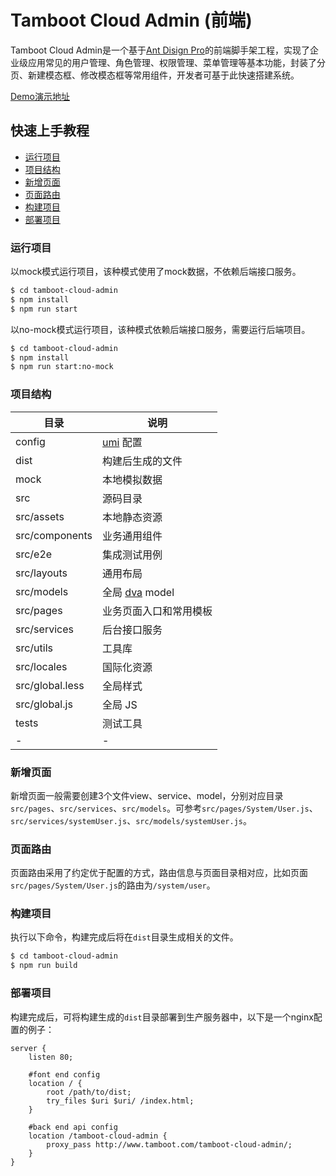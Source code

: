 # Tamboot Cloud Admin (前端)
Tamboot Cloud Admin是一个基于[Ant Disign Pro](https://pro.ant.design/index-cn)的前端脚手架工程，实现了企业级应用常见的用户管理、角色管理、权限管理、菜单管理等基本功能，封装了分页、新建模态框、修改模态框等常用组件，开发者可基于此快速搭建系统。

[Demo演示地址](http://www.tamboot.com)


## 快速上手教程

* [运行项目](#运行项目)
* [项目结构](#项目结构)
* [新增页面](#新增页面)
* [页面路由](#页面路由)
* [构建项目](#构建项目)
* [部署项目](#部署项目)

### 运行项目 <div id="运行项目"></div>

以mock模式运行项目，该种模式使用了mock数据，不依赖后端接口服务。
```bash
$ cd tamboot-cloud-admin
$ npm install
$ npm run start
```

以no-mock模式运行项目，该种模式依赖后端接口服务，需要运行后端项目。
```bash
$ cd tamboot-cloud-admin
$ npm install
$ npm run start:no-mock
```

### 项目结构 <div id="项目结构"></div>

目录|说明
-----|-----
config | [umi](https://umijs.org/) 配置
dist | 构建后生成的文件
mock | 本地模拟数据
src | 源码目录
src/assets | 本地静态资源
src/components | 业务通用组件
src/e2e | 集成测试用例
src/layouts | 通用布局
src/models | 全局 [dva](https://dvajs.com/) model
src/pages | 业务页面入口和常用模板
src/services | 后台接口服务
src/utils | 工具库
src/locales | 国际化资源
src/global.less | 全局样式
src/global.js | 全局 JS
tests | 测试工具
-|-

### 新增页面 <div id="新增页面"></div>

新增页面一般需要创建3个文件view、service、model，分别对应目录`src/pages`、`src/services`、`src/models`。可参考`src/pages/System/User.js`、`src/services/systemUser.js`、`src/models/systemUser.js`。

### 页面路由 <div id="页面路由"></div>

页面路由采用了约定优于配置的方式，路由信息与页面目录相对应，比如页面`src/pages/System/User.js`的路由为`/system/user`。

### 构建项目 <div id="构建项目"></div>

执行以下命令，构建完成后将在`dist`目录生成相关的文件。
```bash
$ cd tamboot-cloud-admin
$ npm run build
```

### 部署项目 <div id="部署项目"></div>

构建完成后，可将构建生成的`dist`目录部署到生产服务器中，以下是一个nginx配置的例子：
```
server {
    listen 80;

    #font end config
    location / {
        root /path/to/dist;
        try_files $uri $uri/ /index.html;
    } 

    #back end api config
    location /tamboot-cloud-admin {
        proxy_pass http://www.tamboot.com/tamboot-cloud-admin/;
    }
}
```